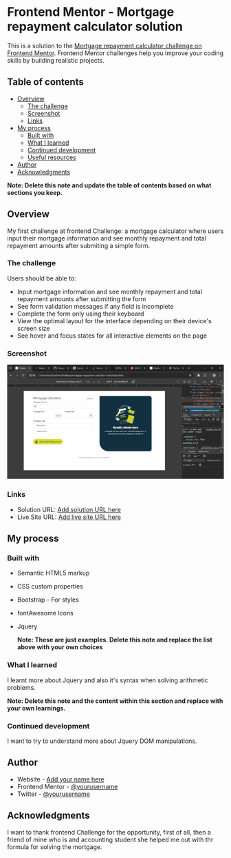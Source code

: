 # Frontend Mentor - Mortgage repayment calculator solution

This is a solution to the [Mortgage repayment calculator challenge on Frontend Mentor](https://www.frontendmentor.io/challenges/mortgage-repayment-calculator-Galx1LXK73). Frontend Mentor challenges help you improve your coding skills by building realistic projects.

## Table of contents

- [Overview](#overview)
  - [The challenge](#the-challenge)
  - [Screenshot](#screenshot)
  - [Links](#links)
- [My process](#my-process)
  - [Built with](#built-with)
  - [What I learned](#what-i-learned)
  - [Continued development](#continued-development)
  - [Useful resources](#useful-resources)
- [Author](#author)
- [Acknowledgments](#acknowledgments)

**Note: Delete this note and update the table of contents based on what sections you keep.**

## Overview

My first challenge at frontend Challenge: a mortgage calculator where users input their mortgage information and see monthly repayment and total repayment amounts after submiting a simple form.

### The challenge

Users should be able to:

- Input mortgage information and see monthly repayment and total repayment amounts after submitting the form
- See form validation messages if any field is incomplete
- Complete the form only using their keyboard
- View the optimal layout for the interface depending on their device's screen size
- See hover and focus states for all interactive elements on the page

### Screenshot

![](./assets/images/Frontend%20Mentor%20_%20Mortgage%20repayment%20calculator%20-%20Google%20Chrome%207_2_2024%202_58_38%20AM.png)

### Links

- Solution URL: [Add solution URL here](https://your-solution-url.com)
- Live Site URL: [Add live site URL here]([https://your-live-site-url.com](https://mortgage-calculator-delta.vercel.app/))

## My process

### Built with

- Semantic HTML5 markup
- CSS custom properties
- Bootstrap - For styles
- fontAwesome Icons
- Jquery


  **Note: These are just examples. Delete this note and replace the list above with your own choices**

### What I learned

I learnt more about Jquery and also it's syntax when solving arithmetic problems.

**Note: Delete this note and the content within this section and replace with your own learnings.**

### Continued development

I want to try to understand more about Jquery DOM manipulations.


## Author

- Website - [Add your name here]("https://github.com/Oknown15")
- Frontend Mentor - [@yourusername](https://www.frontendmentor.io/profile/Oknown15)
- Twitter - [@yourusername](https://www.twitter.com/Nweke_19)


## Acknowledgments

I want to thank frontend Challenge for the opportunity, first of all, then a friend of mine who is and accounting student she helped me out with thr formula for solving the mortgage.
